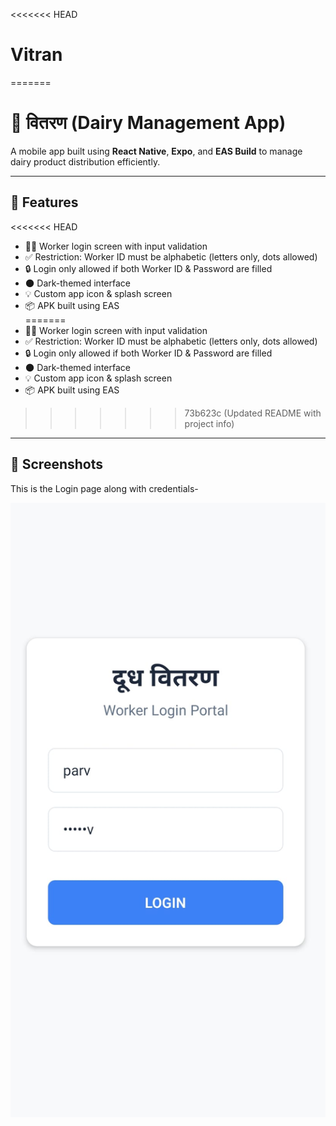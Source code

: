 <<<<<<< HEAD
# Vitran
=======
# 🥛 वितरण (Dairy Management App)

A mobile app built using **React Native**, **Expo**, and **EAS Build** to manage dairy product distribution efficiently.

---

## 🚀 Features

<<<<<<< HEAD
- 🧑‍💼 Worker login screen with input validation  
- ✅ Restriction: Worker ID must be alphabetic (letters only, dots allowed)  
- 🔒 Login only allowed if both Worker ID & Password are filled  
- 🌑 Dark-themed interface  
- 💡 Custom app icon & splash screen  
- 📦 APK built using EAS  
=======
- 🧑‍💼 Worker login screen with input validation
- ✅ Restriction: Worker ID must be alphabetic (letters only, dots allowed)
- 🔒 Login only allowed if both Worker ID & Password are filled
- 🌑 Dark-themed interface
- 💡 Custom app icon & splash screen
- 📦 APK built using EAS
>>>>>>> 73b623c (Updated README with project info)

---

## 📱 Screenshots

This is the Login page along with credentials-

![image alt](https://github.com/ParvTiwari1410/vitrann/blob/28ebab4dec1db29b8880a8ccde19a05dd0f2f7c5/Login%20page%20ss.jpg)
